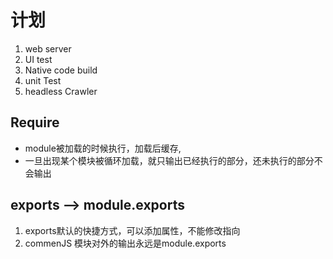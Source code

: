 # 计划

1. web server
2. UI test
3. Native code build
4. unit Test
5. headless Crawler

## Require

- module被加载的时候执行，加载后缓存,
- 一旦出现某个模块被循环加载，就只输出已经执行的部分，还未执行的部分不会输出


## exports --> module.exports
1. exports默认的快捷方式，可以添加属性，不能修改指向
2. commenJS 模块对外的输出永远是module.exports